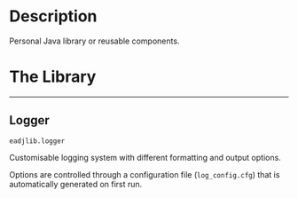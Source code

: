 

# Description

Personal Java library or reusable components.


# The Library


___
## Logger

`eadjlib.logger`

Customisable logging system with different formatting and output options.

Options are controlled through a configuration file (`log_config.cfg`) that 
is automatically generated on first run.